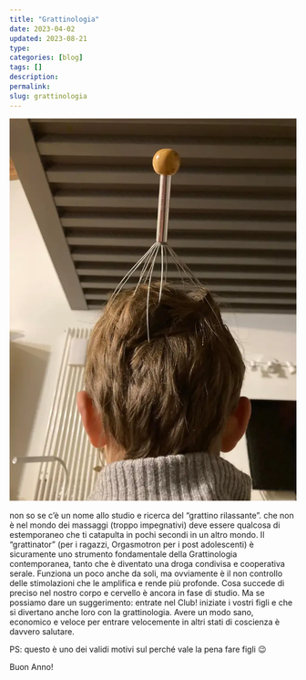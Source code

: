 ```yaml
---
title: "Grattinologia"
date: 2023-04-02
updated: 2023-08-21
type: 
categories: [blog]
tags: []
description: 
permalink: 
slug: grattinologia
---
```

![grattinator_featured](../../../assets/img/post/2022/grattinator_featured.webp)

non so se c’è un nome allo studio e ricerca del “grattino rilassante”. che non è nel mondo dei massaggi (troppo impegnativi) deve essere qualcosa di estemporaneo che ti catapulta in pochi secondi in un altro mondo.
Il “grattinator” (per i ragazzi, Orgasmotron per i post adolescenti) è sicuramente uno strumento fondamentale della Grattinologia  contemporanea, tanto che è diventato una droga condivisa e cooperativa serale.
Funziona un poco anche da soli, ma ovviamente è il non controllo delle stimolazioni che le amplifica e rende più profonde.
Cosa succede di preciso nel nostro corpo e cervello è ancora in fase di studio. Ma se possiamo dare un suggerimento: entrate nel Club! iniziate i vostri figli e che si divertano anche loro con la grattinologia.
Avere un modo sano,  economico e veloce per entrare velocemente in altri stati di coscienza è davvero salutare. 

PS: questo è uno dei validi motivi sul perché vale la pena fare figli 😉

Buon Anno!